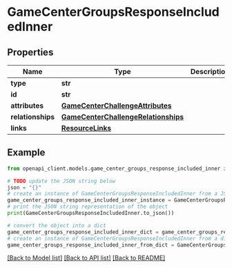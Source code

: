 # GameCenterGroupsResponseIncludedInner


## Properties

Name | Type | Description | Notes
------------ | ------------- | ------------- | -------------
**type** | **str** |  | 
**id** | **str** |  | 
**attributes** | [**GameCenterChallengeAttributes**](GameCenterChallengeAttributes.md) |  | [optional] 
**relationships** | [**GameCenterChallengeRelationships**](GameCenterChallengeRelationships.md) |  | [optional] 
**links** | [**ResourceLinks**](ResourceLinks.md) |  | [optional] 

## Example

```python
from openapi_client.models.game_center_groups_response_included_inner import GameCenterGroupsResponseIncludedInner

# TODO update the JSON string below
json = "{}"
# create an instance of GameCenterGroupsResponseIncludedInner from a JSON string
game_center_groups_response_included_inner_instance = GameCenterGroupsResponseIncludedInner.from_json(json)
# print the JSON string representation of the object
print(GameCenterGroupsResponseIncludedInner.to_json())

# convert the object into a dict
game_center_groups_response_included_inner_dict = game_center_groups_response_included_inner_instance.to_dict()
# create an instance of GameCenterGroupsResponseIncludedInner from a dict
game_center_groups_response_included_inner_from_dict = GameCenterGroupsResponseIncludedInner.from_dict(game_center_groups_response_included_inner_dict)
```
[[Back to Model list]](../README.md#documentation-for-models) [[Back to API list]](../README.md#documentation-for-api-endpoints) [[Back to README]](../README.md)


